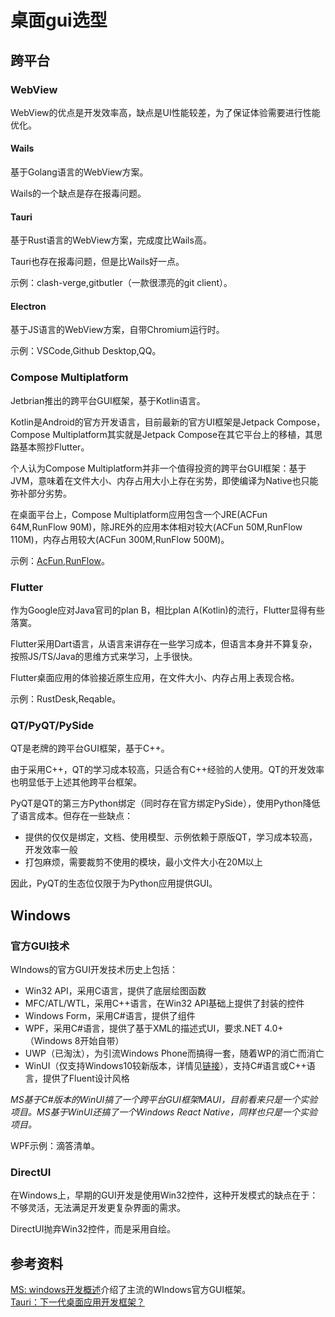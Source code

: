 # 桌面gui选型

## 跨平台

### WebView

WebView的优点是开发效率高，缺点是UI性能较差，为了保证体验需要进行性能优化。

#### Wails

基于Golang语言的WebView方案。

Wails的一个缺点是存在报毒问题。

#### Tauri

基于Rust语言的WebView方案，完成度比Wails高。

Tauri也存在报毒问题，但是比Wails好一点。

示例：clash-verge,gitbutler（一款很漂亮的git client）。

#### Electron

基于JS语言的WebView方案，自带Chromium运行时。

示例：VSCode,Github Desktop,QQ。

### Compose Multiplatform

Jetbrian推出的跨平台GUI框架，基于Kotlin语言。

Kotlin是Android的官方开发语言，目前最新的官方UI框架是Jetpack Compose，Compose Multiplatform其实就是Jetpack Compose在其它平台上的移植，其思路基本照抄Flutter。

个人认为Compose Multiplatform并非一个值得投资的跨平台GUI框架：基于JVM，意味着在文件大小、内存占用大小上存在劣势，即使编译为Native也只能弥补部分劣势。

在桌面平台上，Compose Multiplatform应用包含一个JRE(ACFun 64M,RunFlow 90M)，除JRE外的应用本体相对较大(ACFun 50M,RunFlow 110M)，内存占用较大(ACFun 300M,RunFlow 500M)。

示例：[AcFun](https://www.v2ex.com/t/884920),[RunFlow](https://global.v2ex.com/t/1019060)。

### Flutter

作为Google应对Java官司的plan B，相比plan A(Kotlin)的流行，Flutter显得有些落寞。

Flutter采用Dart语言，从语言来讲存在一些学习成本，但语言本身并不算复杂，按照JS/TS/Java的思维方式来学习，上手很快。

Flutter桌面应用的体验接近原生应用，在文件大小、内存占用上表现合格。

示例：RustDesk,Reqable。

### QT/PyQT/PySide

QT是老牌的跨平台GUI框架，基于C++。

由于采用C++，QT的学习成本较高，只适合有C++经验的人使用。QT的开发效率也明显低于上述其他跨平台框架。

PyQT是QT的第三方Python绑定（同时存在官方绑定PySide），使用Python降低了语言成本。但存在一些缺点：

- 提供的仅仅是绑定，文档、使用模型、示例依赖于原版QT，学习成本较高，开发效率一般
- 打包麻烦，需要裁剪不使用的模块，最小文件大小在20M以上

因此，PyQT的生态位仅限于为Python应用提供GUI。

## Windows

### 官方GUI技术

WIndows的官方GUI开发技术历史上包括：

- Win32 API，采用C语言，提供了底层绘图函数
- MFC/ATL/WTL，采用C++语言，在Win32 API基础上提供了封装的控件
- Windows Form，采用C#语言，提供了组件
- WPF，采用C#语言，提供了基于XML的描述式UI，要求.NET 4.0+（Windows 8开始自带）
- UWP（已淘汰），为引流Windows Phone而搞得一套，随着WP的消亡而消亡
- WinUI（仅支持Windows10较新版本，详情见[链接](https://learn.microsoft.com/en-us/windows/apps/winui/)），支持C#语言或C++语言，提供了Fluent设计风格

_MS基于C#版本的WinUI搞了一个跨平台GUI框架MAUI，目前看来只是一个实验项目。MS基于WinUI还搞了一个Windows React Native，同样也只是一个实验项目。_

WPF示例：滴答清单。

### DirectUI

在Windows上，早期的GUI开发是使用Win32控件，这种开发模式的缺点在于：不够灵活，无法满足开发更复杂界面的需求。

DirectUI抛弃Win32控件，而是采用自绘。

## 参考资料

[MS: windows开发概述](https://learn.microsoft.com/zh-cn/windows/apps/get-started)介绍了主流的WIndows官方GUI框架。<br/>
[Tauri：下一代桌面应用开发框架？](https://www.51cto.com/article/720608.html)<br/>
